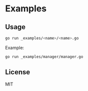 # Examples

## Usage

```bash
go run _examples/<name>/<name>.go
```

Example:
```bash
go run _examples/manager/manager.go
```

## License

MIT
